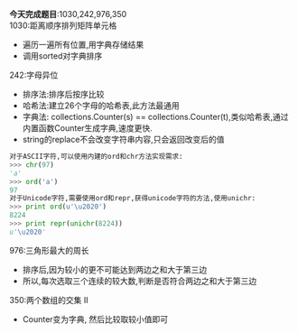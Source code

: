 **今天完成题目**:1030,242,976,350   
1030:距离顺序排列矩阵单元格  
- 遍历一遍所有位置,用字典存储结果
- 调用sorted对字典排序

242:字母异位
- 排序法:排序后按序比较
- 哈希法:建立26个字母的哈希表,此方法最通用
- 字典法: collections.Counter(s) == collections.Counter(t),类似哈希表,通过内置函数Counter生成字典,速度更快.
- string的replace不会改变字符串内容,只会返回改变后的值
```python
对于ASCII字符,可以使用内建的ord和chr方法实现需求:
>>> chr(97)
'a'
>>> ord('a')
97
对于Unicode字符,需要使用ord和repr,获得unicode字符的方法,使用unichr:
>>> print ord(u'\u2020')
8224
>>> print repr(unichr(8224))
u'\u2020'
```

976:三角形最大的周长
- 排序后,因为较小的更不可能达到两边之和大于第三边
- 所以,每次选取三个连续的较大数,判断是否符合两边之和大于第三边

350:两个数组的交集 II
- Counter变为字典, 然后比较取较小值即可